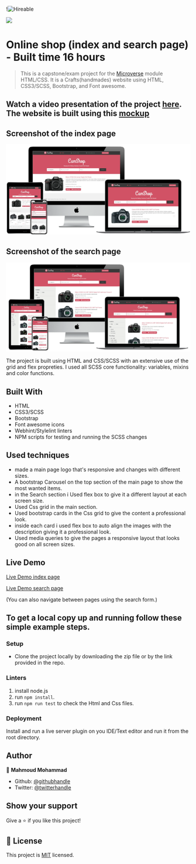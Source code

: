 !![Hireable](https://img.shields.io/badge/Hireable-yes-success)

![](https://img.shields.io/badge/-Microverse%20projects-blueviolet)
# Online shop (index and search page) - Built time 16 hours

> This is a capstone/exam project for the [Microverse](https://www.microverse.org) module HTML/CSS. It is a Crafts(handmades) website using HTML, CSS3/SCSS, Bootstrap, and Font awesome.

## Watch a video presentation of the project [here](https://www.loom.com/share/1ecb819a678e4b3f8681da87415597cf). The website is built using this [mockup](https://www.behance.net/gallery/24796463/ZATTIX)

## Screenshot of the index page

![screenshot](./assets/readme-img/app-screenshot-index.png)

## Screenshot of the search page

![screenshot](./assets/readme-img/app-screenshot-search.png)

The project is built using HTML and CSS/SCSS with an extensive use of the grid and flex propreties. I used all SCSS core functionality: variables, mixins and color functions.

## Built With

- HTML
- CSS3/SCSS
- Bootstrap
- Font awesome icons
- Webhint/Stylelint linters
- NPM scripts for testing and running the SCSS changes

## Used techniques
 
- made a main page logo that's responsive and changes with different sizes.
- A bootstrap Carousel on the top section of the main page to show the most wanted items.
- in the Search section i Used flex box to give it a different layout at each screen size.
- Used Css grid in the main section.
- Used bootstrap cards in the Css grid to give the content a professional look.
- inside each card i used flex box to auto align the images with the description giving it a professional look.
- Used media queries to give the pages a responsive layout that looks good on all screen sizes.

## Live Demo

[Live Demo index page](https://raw.githack.com/mahmoud717/HTML-CSS-capstone-project-Online-shop/development-branch/index.html)

[Live Demo search page](https://raw.githack.com/mahmoud717/HTML-CSS-capstone-project-Online-shop/development-branch/search.html)

(You can also navigate between pages using the  search form.)

## To get a local copy up and running follow these simple example steps.

### Setup

- Clone the project locally by downloading the zip file or by the  link provided in the repo.

### Linters
1. install node.js
2. run `npm install`.
3. run `npm run test` to check the Html and Css files.

### Deployment

Install and run a live server plugin on you IDE/Text editor and run it from the root directory.

## Author

👤 **Mahmoud Mohammad**

- Github: [@githubhandle](https://github.com/mahmoud717)
- Twitter: [@twitterhandle](https://twitter.com/mahmoud26369406)

## Show your support

Give a ⭐️ if you like this project!

## 📝 License

This project is [MIT](lic.url) licensed.
